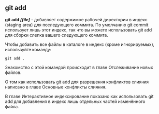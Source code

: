## git add

**git add *[file]*** - добавляет содержимое рабочей директории в индекс (staging area) для последующего коммита. По умолчанию git commit использует лишь этот индекс, так что вы можете использовать git add для сборки слепка вашего следующего коммита.

Чтобы добавить все файлы в каталоге в индекс (кроме игнорируемых), используйте команду:

```bash=
git add .
```

Знакомство с этой командой происходит в главе Отслеживание новых файлов.

О том как использовать git add для разрешения конфликтов слияния написано в главе Основные конфликты слияния.

В главе Интерактивное индексирование показано как использовать git add для добавления в индекс лишь отдельных частей изменённого файла.